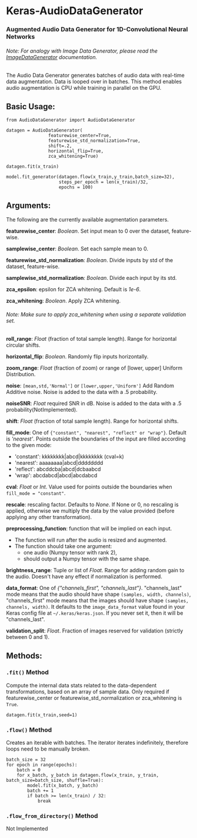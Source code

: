# Keras-AudioDataGenerator
### Augmented Audio Data Generator for 1D-Convolutional Neural Networks 
###### Note: For analogy with Image Data Generator, please read the [ImageDataGenerator](https://keras.io/preprocessing/image/) documentation.

The Audio Data Generator generates batches of audio data with real-time data augmentation.
Data is looped over in batches. This method enables audio augmentation is CPU while training in parallel on the GPU.

## Basic Usage:

```
from AudioDataGenerator import AudioDataGenerator

datagen = AudioDataGenerator(
                featurewise_center=True,
                featurewise_std_normalization=True,
                shift=.2,
                horizontal_flip=True,
                zca_whitening=True)

datagen.fit(x_train)

model.fit_generator(datagen.flow(x_train,y_train,batch_size=32),
                    steps_per_epoch = len(x_train)/32,
                    epochs = 100)
```

## Arguments:

The following are the currently available augmentation parameters.

**featurewise_center**: *Boolean*. Set input mean to 0 over the dataset, feature-wise.

**samplewise_center**: *Boolean*. Set each sample mean to 0.

**featurewise_std_normalization**: *Boolean*. Divide inputs by std of the dataset, feature-wise.

**samplewise_std_normalization**: *Boolean*. Divide each input by its std.

**zca_epsilon**: epsilon for ZCA whitening. Default is *1e-6*.

**zca_whitening**: *Boolean*. Apply ZCA whitening.
###### Note: Make sure to apply zca_whitening when using a separate validation set.
**roll_range**: *Float* (fraction of total sample length). Range for horizontal circular shifts.

**horizontal_flip**: *Boolean*. Randomly flip inputs horizontally.

**zoom_range**: *Float* (fraction of zoom) or range of [lower, upper] Uniform Distribution.

**noise**: `[mean,std,'Normal']` or `[lower,upper,'Uniform']`
           Add Random Additive noise. Noise is added to the data with a .5 probability.
           
**noiseSNR**: *Float* required SNR in dB. Noise is added to the data with a .5 probability(NotImplemented).

**shift**: *Float* (fraction of total sample length). Range for horizontal shifts.

**fill_mode**: One of `{"constant", "nearest", "reflect" or "wrap"}`.  Default is *'nearest'*. Points outside the boundaries of the input are filled according to the given mode:
- 'constant': kkkkkkkk|abcd|kkkkkkkk (cval=k)
- 'nearest':  aaaaaaaa|abcd|dddddddd
- 'reflect':  abcddcba|abcd|dcbaabcd
- 'wrap':  abcdabcd|abcd|abcdabcd

**cval**: *Float* or *Int*. Value used for points outside the boundaries when `fill_mode = "constant"`.

**rescale**: rescaling factor. Defaults to *None*. If None or 0, no rescaling is applied, otherwise we multiply the data by the value provided (before applying any other transformation).

**preprocessing_function**: function that will be implied on each input.
- The function will run after the audio is resized and augmented.
- The function should take one argument:
  - one audio (Numpy tensor with rank 2),
  - should output a Numpy tensor with the same shape.

**brightness_range**: Tuple or list of *Float*. Range for adding random gain to the audio. Doesn't have any effect if normalization is performed.

**data_format**: One of *{"channels_first", "channels_last"}*. "channels_last" mode means that the audio should have shape `(samples, width, channels)`, "channels_first" mode means that the images should have shape `(samples, channels, width)`. It defaults to the `image_data_format` value found in your Keras config file at `~/.keras/keras.json`. If you never set it, then it will be "channels_last".

**validation_split**: *Float*. Fraction of images reserved for validation (strictly between 0 and 1).

## Methods:

### `.fit()` Method
Compute the internal data stats related to the data-dependent transformations, based on an array of sample data. Only required if featurewise_center or featurewise_std_normalization or zca_whitening is `True`.
```
datagen.fit(x_train,seed=1)
```
### `.flow()` Method
Creates an iterable with batches. The iterator iterates indefinitely, therefore loops need to be manually broken.
```
batch_size = 32
for epoch in range(epochs):
    batch = 0
    for x_batch, y_batch in datagen.flow(x_train, y_train, batch_size=batch_size, shuffle=True):
        model.fit(x_batch, y_batch)
        batch += 1
        if batch >= len(x_train) / 32:
            break
```

### `.flow_from_directory()` Method
Not Implemented
